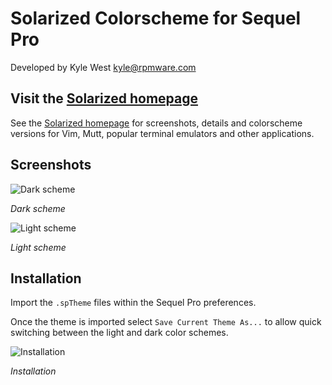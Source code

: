 Solarized Colorscheme for Sequel Pro
====================================

Developed by Kyle West <kyle@rpmware.com>

Visit the [Solarized homepage](http://ethanschoonover.com/solarized)
--------------------------------------------------------------------

See the [Solarized homepage](http://ethanschoonover.com/solarized) for screenshots, details and colorscheme versions for Vim, Mutt, popular terminal emulators and other applications.

Screenshots
-----------

![Dark scheme](https://github.com/kylewest/solarized/raw/master/sequelpro-colors-solarized/sequel-pro-solarized-dark.png)

*Dark scheme*

![Light scheme](https://github.com/kylewest/solarized/raw/master/sequelpro-colors-solarized/sequel-pro-solarized-light.png)

*Light scheme*

Installation
------------

Import the `.spTheme` files within the Sequel Pro preferences.

Once the theme is imported select `Save Current Theme As...` to allow quick switching between the light and dark color schemes.

![Installation](https://github.com/kylewest/solarized/raw/master/sequelpro-colors-solarized/sequel-pro-installation.png)

*Installation*

